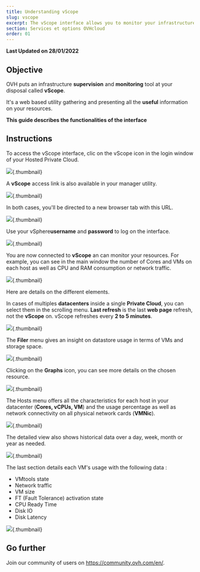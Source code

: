 ```yaml
---
title: Understanding vScope
slug: vscope
excerpt: The vScope interface allows you to monitor your infrastructure
section: Services et options OVHcloud
order: 01
---
```


**Last Updated on 28/01/2022**

## Objective

OVH puts an infrastructure **supervision** and **monitoring** tool at your disposal called **vScope**.

It's a web based utility gathering and presenting all the **useful** information on your resources.

**This guide describes the functionalities of the interface**

## Instructions

To access the vScope interface, clic on the vScope icon in the login window of your Hosted Private Cloud.

![](images/gatewayPCC.png){.thumbnail}

A **vScope** access link is also available in your manager utility.

![](images/managerLink.png){.thumbnail}

In both cases, you'll be directed to a new browser tab with this URL.

![](images/vScope12.png){.thumbnail}

Use your vSphere**username** and **password** to log on the interface.

![](images/vScope11.png){.thumbnail}

You are now connected to **vScope** an can monitor your resources. For example, you can see in the main window the number of Cores and VMs on each host as well as CPU and RAM consumption or network traffic.

![](images/vScope.png){.thumbnail}

Here are details on the different elements.

In cases of multiples **datacenters** inside a single **Private Cloud**, you can select them in the scrolling menu. **Last refresh** is the last **web page** refresh, not the **vScope** on. vScope refreshes every **2 to 5 minutes**.

![](images/vScope1.png){.thumbnail}

The **Filer** menu gives an insight on datastore usage in terms of VMs and storage space.

![](images/vScope2.png){.thumbnail}

Clicking on the **Graphs** icon, you can see more details on the chosen resource.

![](images/vScope7.png){.thumbnail}

The Hosts menu offers all the characteristics for each host in your datacenter (**Cores, vCPUs, VM**) and the usage percentage as well as network connectivity on all physical network cards (**VMNic**).

![](images/vScope4.png){.thumbnail}

The detailed view also shows historical data over a day, week, month or year as needed.

![](images/vScope8.png){.thumbnail}

The last section details each VM's usage with the following data :

- VMtools state
- Network traffic
- VM size
- FT (Fault Tolerance) activation state
- CPU Ready Time
- Disk IO
- Disk Latency

![](images/vScope6.png){.thumbnail}

## Go further

Join our community of users on <https://community.ovh.com/en/>.
